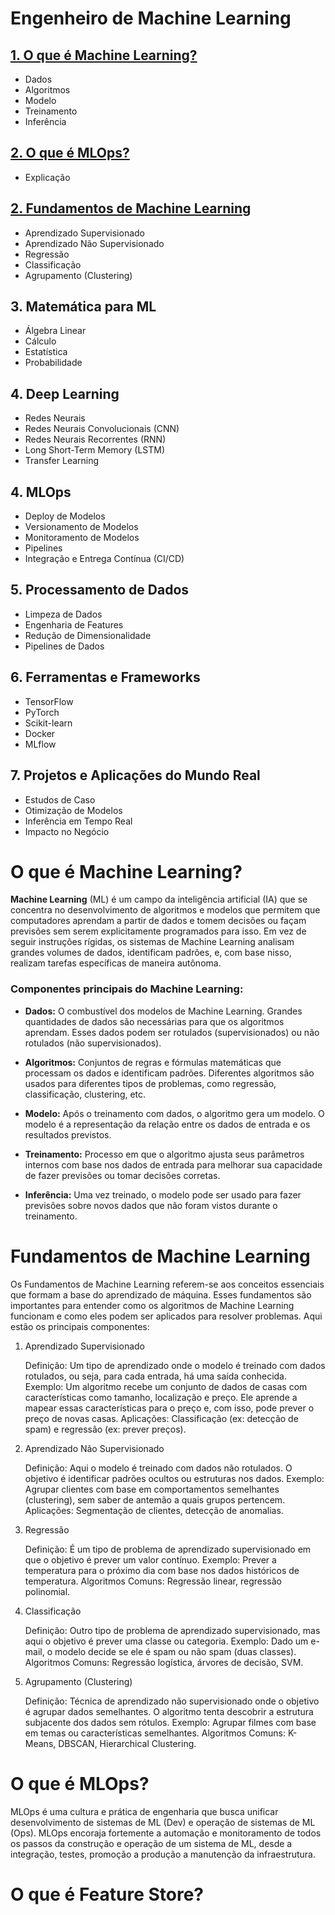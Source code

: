 # Engenheiro de Machine Learning

## [1. O que é Machine Learning?](#machine_learning)
- Dados
- Algoritmos
- Modelo
- Treinamento
- Inferência

## [2. O que é MLOps?](#mlops)
- Explicação

## [2. Fundamentos de Machine Learning](#fundamentos_machine_learning)
- Aprendizado Supervisionado
- Aprendizado Não Supervisionado
- Regressão
- Classificação
- Agrupamento (Clustering)

## 3. Matemática para ML
- Álgebra Linear
- Cálculo
- Estatística
- Probabilidade

## 4. Deep Learning
- Redes Neurais
- Redes Neurais Convolucionais (CNN)
- Redes Neurais Recorrentes (RNN)
- Long Short-Term Memory (LSTM)
- Transfer Learning

## 4. MLOps
- Deploy de Modelos
- Versionamento de Modelos
- Monitoramento de Modelos
- Pipelines
- Integração e Entrega Contínua (CI/CD)

## 5. Processamento de Dados
- Limpeza de Dados
- Engenharia de Features
- Redução de Dimensionalidade
- Pipelines de Dados

## 6. Ferramentas e Frameworks
- TensorFlow
- PyTorch
- Scikit-learn
- Docker
- MLflow

## 7. Projetos e Aplicações do Mundo Real
- Estudos de Caso
- Otimização de Modelos
- Inferência em Tempo Real
- Impacto no Negócio

<a id="machine_learning"></a>

# O que é Machine Learning?

**Machine Learning** (ML) é um campo da inteligência artificial (IA) que se concentra no desenvolvimento de algoritmos e modelos que permitem que computadores aprendam a partir de dados e tomem decisões ou façam previsões sem serem explicitamente programados para isso. Em vez de seguir instruções rígidas, os sistemas de Machine Learning analisam grandes volumes de dados, identificam padrões, e, com base nisso, realizam tarefas específicas de maneira autônoma.

### Componentes principais do Machine Learning:

- **Dados:** O combustível dos modelos de Machine Learning. Grandes quantidades de dados são necessárias para que os algoritmos aprendam. Esses dados podem ser rotulados (supervisionados) ou não rotulados (não supervisionados).

- **Algoritmos:** Conjuntos de regras e fórmulas matemáticas que processam os dados e identificam padrões. Diferentes algoritmos são usados para diferentes tipos de problemas, como regressão, classificação, clustering, etc.

- **Modelo:** Após o treinamento com dados, o algoritmo gera um modelo. O modelo é a representação da relação entre os dados de entrada e os resultados previstos.

- **Treinamento:** Processo em que o algoritmo ajusta seus parâmetros internos com base nos dados de entrada para melhorar sua capacidade de fazer previsões ou tomar decisões corretas.

- **Inferência:** Uma vez treinado, o modelo pode ser usado para fazer previsões sobre novos dados que não foram vistos durante o treinamento.

<a id="fundamentos_machine_learning"></a>

# Fundamentos de Machine Learning

Os Fundamentos de Machine Learning referem-se aos conceitos essenciais que formam a base do aprendizado de máquina. Esses fundamentos são importantes para entender como os algoritmos de Machine Learning funcionam e como eles podem ser aplicados para resolver problemas. Aqui estão os principais componentes:
1. Aprendizado Supervisionado

    Definição: Um tipo de aprendizado onde o modelo é treinado com dados rotulados, ou seja, para cada entrada, há uma saída conhecida.
    Exemplo: Um algoritmo recebe um conjunto de dados de casas com características como tamanho, localização e preço. Ele aprende a mapear essas características para o preço e, com isso, pode prever o preço de novas casas.
    Aplicações: Classificação (ex: detecção de spam) e regressão (ex: prever preços).

2. Aprendizado Não Supervisionado

    Definição: Aqui o modelo é treinado com dados não rotulados. O objetivo é identificar padrões ocultos ou estruturas nos dados.
    Exemplo: Agrupar clientes com base em comportamentos semelhantes (clustering), sem saber de antemão a quais grupos pertencem.
    Aplicações: Segmentação de clientes, detecção de anomalias.

3. Regressão

    Definição: É um tipo de problema de aprendizado supervisionado em que o objetivo é prever um valor contínuo.
    Exemplo: Prever a temperatura para o próximo dia com base nos dados históricos de temperatura.
    Algoritmos Comuns: Regressão linear, regressão polinomial.

4. Classificação

    Definição: Outro tipo de problema de aprendizado supervisionado, mas aqui o objetivo é prever uma classe ou categoria.
    Exemplo: Dado um e-mail, o modelo decide se ele é spam ou não spam (duas classes).
    Algoritmos Comuns: Regressão logística, árvores de decisão, SVM.

5. Agrupamento (Clustering)

    Definição: Técnica de aprendizado não supervisionado onde o objetivo é agrupar dados semelhantes. O algoritmo tenta descobrir a estrutura subjacente dos dados sem rótulos.
    Exemplo: Agrupar filmes com base em temas ou características semelhantes.
    Algoritmos Comuns: K-Means, DBSCAN, Hierarchical Clustering.

<a id="mlops"></a>
# O que é MLOps?

MLOps é uma cultura e prática de engenharia que busca unificar desenvolvimento de sistemas de ML (Dev) e operação de sistemas de ML (Ops).
MLOps encoraja fortemente a automação e monitoramento de todos os passos da construção e operação de um sistema de ML, desde a integração, testes, promoção a produção a manutenção da infraestrutura.

# O que é Feature Store?